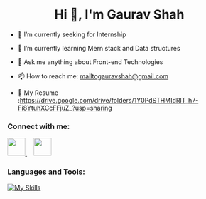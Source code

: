  <h1 align="center">Hi 👋, I'm Gaurav Shah</h1>

- 🔭 I’m currently seeking for Internship
  
- 🌱 I’m currently learning Mern stack and Data structures
  
- 💬 Ask me anything about Front-end Technologies
  
- 📫 How to reach me: mailtogauravshah@gmail.com

- 📄 My Resume :https://drive.google.com/drive/folders/1Y0PdSTHMIdRlT_h7-Fi8YtuhXCcFFjuZ_?usp=sharing
  

### Connect with me:

<div id="badges">
  <a href="https://www.instagram.com/__gauravshah/">
    <img src="https://raw.githubusercontent.com/rahuldkjain/github-profile-readme-generator/master/src/images/icons/Social/instagram.svg" style="max-width: 100%;width: 40px;">
  </a>
  <a href="https://www.linkedin.com/in/gaurav-shah-2a2a9a213/">
    <img src="https://raw.githubusercontent.com/rahuldkjain/github-profile-readme-generator/master/src/images/icons/Social/linked-in-alt.svg" style="width: 40px;max-width: 100%;padding-left: 15px;">
  </a>
</div>

### Languages and Tools:
[![My Skills](https://skillicons.dev/icons?i=java,html,css,js,nodejs,express,bootstrap,gcp,github)](https://skillicons.dev)
